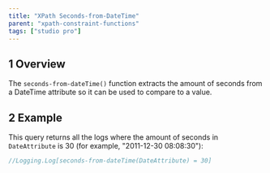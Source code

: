 ```yaml
---
title: "XPath Seconds-from-DateTime"
parent: "xpath-constraint-functions"
tags: ["studio pro"]
---
```


## 1 Overview

The `seconds-from-dateTime()` function extracts the amount of seconds from a DateTime attribute so it can be used to compare to a value.

## 2 Example

This query returns all the logs where the amount of seconds in `DateAttribute` is 30 (for example, "2011-12-30 08:08:30"):

```java
//Logging.Log[seconds-from-dateTime(DateAttribute) = 30]
```
